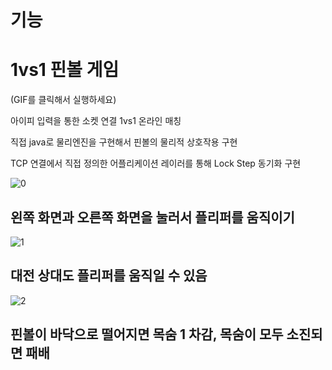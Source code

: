 # 기능

# 1vs1 핀볼 게임

(GIF를 클릭해서 실행하세요)

아이피 입력을 통한 소켓 연결 1vs1 온라인 매칭

직접 java로 물리엔진을 구현해서 핀볼의 물리적 상호작용 구현

TCP 연결에서 직접 정의한 어플리케이션 레이러를 통해 Lock Step 동기화 구현

![0](https://github.com/nyanpasu-life/DIY-Physics-Pinball-App/assets/118531617/aa75ff5b-dda3-42f4-b861-d4daa4c79de3)

## 왼쪽 화면과 오른쪽 화면을 눌러서 플리퍼를 움직이기

![1](https://github.com/nyanpasu-life/DIY-Physics-Pinball-App/assets/118531617/a01a7428-75da-445f-b983-47b50c19f5b6)

## 대전 상대도 플리퍼를 움직일 수 있음

![2](https://github.com/nyanpasu-life/DIY-Physics-Pinball-App/assets/118531617/c4797322-a3f1-4c88-be9e-7d23d65d942b)


## 핀볼이 바닥으로 떨어지면 목숨 1 차감, 목숨이 모두 소진되면 패배
